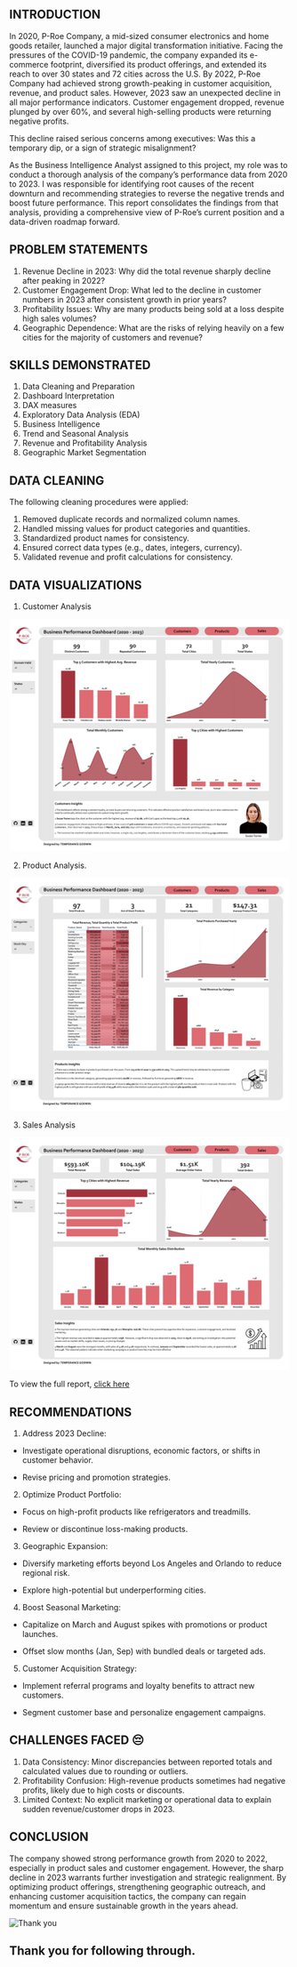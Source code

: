 ## INTRODUCTION

In 2020, P-Roe Company, a mid-sized consumer electronics and home goods retailer, launched a major digital transformation initiative. Facing the pressures of the COVID-19 pandemic, the company expanded its e-commerce footprint, diversified its product offerings, and extended its reach to over 30 states and 72 cities across the U.S.
By 2022, P-Roe Company had achieved strong growth-peaking in customer acquisition, revenue, and product sales. However, 2023 saw an unexpected decline in all major performance indicators. Customer engagement dropped, revenue plunged by over 60%, and several high-selling products were returning negative profits.

This decline raised serious concerns among executives: Was this a temporary dip, or a sign of strategic misalignment?

As the Business Intelligence Analyst assigned to this project, my role was to conduct a thorough analysis of the company’s performance data from 2020 to 2023. I was responsible for identifying root causes of the recent downturn and recommending strategies to reverse the negative trends and boost future performance.
This report consolidates the findings from that analysis, providing a comprehensive view of P-Roe’s current position and a data-driven roadmap forward.

## PROBLEM STATEMENTS
1. Revenue Decline in 2023: Why did the total revenue sharply decline after peaking in 2022?
2. Customer Engagement Drop: What led to the decline in customer numbers in 2023 after consistent growth in prior years?
3. Profitability Issues: Why are many products being sold at a loss despite high sales volumes?
4. Geographic Dependence: What are the risks of relying heavily on a few cities for the majority of customers and revenue?

## SKILLS DEMONSTRATED
1. Data Cleaning and Preparation
2. Dashboard Interpretation
3. DAX measures
4. Exploratory Data Analysis (EDA)
5. Business Intelligence
6. Trend and Seasonal Analysis
7. Revenue and Profitability Analysis
8. Geographic Market Segmentation

## DATA CLEANING
The following cleaning procedures were applied:
1. Removed duplicate records and normalized column names.
2. Handled missing values for product categories and quantities.
3. Standardized product names for consistency.
4. Ensured correct data types (e.g., dates, integers, currency).
5. Validated revenue and profit calculations for consistency.


## DATA VISUALIZATIONS

1. Customer Analysis

![Customer Analysis](https://github.com/Temperance-Godwin/BUSINESS-PERFORMANCE-ANALYSIS/blob/main/Customer%20Analysis.png)

2. Product Analysis.

![Product Analysis](https://github.com/Temperance-Godwin/BUSINESS-PERFORMANCE-ANALYSIS/blob/main/Product%20Analysis.png)

3. Sales Analysis

![Sales Analysis](https://github.com/Temperance-Godwin/BUSINESS-PERFORMANCE-ANALYSIS/blob/main/Sales%20Analysis.png)


To view the full report, [click here](https://app.powerbi.com/view?r=eyJrIjoiYzlhOTBmNGEtYWNjYi00NmQ3LTk4Y2MtNTMzYTFiYzRmZmVhIiwidCI6Ijg0ZGZiOGY5LWYzMTItNDk1NC05ZTk5LWYzZjcxMTgzZDZmMSJ9)

## RECOMMENDATIONS
1. Address 2023 Decline:

- Investigate operational disruptions, economic factors, or shifts in customer behavior.

- Revise pricing and promotion strategies.

2. Optimize Product Portfolio:

- Focus on high-profit products like refrigerators and treadmills.

- Review or discontinue loss-making products.

3. Geographic Expansion:

- Diversify marketing efforts beyond Los Angeles and Orlando to reduce regional risk.

- Explore high-potential but underperforming cities.

4. Boost Seasonal Marketing:

- Capitalize on March and August spikes with promotions or product launches.

- Offset slow months (Jan, Sep) with bundled deals or targeted ads.

5. Customer Acquisition Strategy:

- Implement referral programs and loyalty benefits to attract new customers.

- Segment customer base and personalize engagement campaigns.

## CHALLENGES FACED 😔 
1. Data Consistency: Minor discrepancies between reported totals and calculated values due to rounding or outliers.
2. Profitability Confusion: High-revenue products sometimes had negative profits, likely due to high costs or discounts.
3. Limited Context: No explicit marketing or operational data to explain sudden revenue/customer drops in 2023.

## CONCLUSION
The company showed strong performance growth from 2020 to 2022, especially in product sales and customer engagement. However, the sharp decline in 2023 warrants further investigation and strategic realignment. By optimizing product offerings, strengthening geographic outreach, and enhancing customer acquisition tactics, the company can regain momentum and ensure sustainable growth in the years ahead.

![Thank you](https://github.com/Temperance-Godwin/Forbes-world-billionaires-2022/assets/156975460/f6563ba6-1ad6-4d34-a3f3-8e7fbdf654df)

## Thank you for following through.
